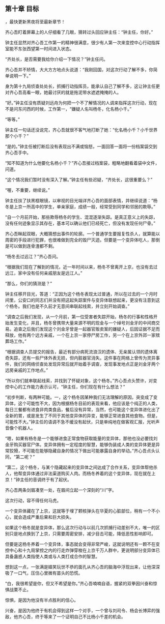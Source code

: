 ## 第十章 目标
，最快更新黑夜将至最新章节！

齐心吾盯着屏幕上的人仔细看了几眼，猜转过头回应钟主任：“钟主任，你好。”

钟主任显然对齐心吾工作第一的精神很满意，很少有人第一次来变控中心行动指挥室能不东张西望第一时间进入状态。

“齐处长，是否需要我给你介绍一下情况？”钟主任问。

齐心吾并不矫情，大大方方地点头说道：“我刚回国，对这次行动了解不多，你简单说明一下。”

身为第十九局侦查处处长，抓捕行动指挥员，能承认自己了解不多，这让钟主任更对齐心吾高看一眼，她最讨厌的就是拖泥带水遮遮掩掩的人。

“好。”钟主任没有质疑刘远舟为何把一个不了解情况的人调来指挥这次行动，现在不是问东问西的时候，工作第一，“嫌疑人名叫杨冬，化名杨小千。”

“等等。”

钟主任一句话还没说完，齐心吾就很不客气地打断了她：“化名杨小千？小千世界那个小千？”

“是的。”钟主任被打断后没有表现出不满或恼怒，一面回答一面将一份档案袋交到齐心吾手中。

“知不知道为什么他要化名杨小千？”齐心吾接过档案袋，粗略地翻看着袋中文件，问道。

“这个情况我们暂时没有深入了解。”钟主任有些迟疑，“齐处长，这很重要么？”

“喔，不重要，继续说。”

钟主任扶了扶黑框眼镜，以审视的目光端详齐心吾的面部表情，并继续说道：“杨冬是上京一所高中的学生，单亲家庭，成绩一般，经常受到同学和邻居的欺辱。”

“自一个月前开始，那些欺辱杨冬的学生、混混逐渐失踪。是真正意义上的失踪，没有任何迹象显示其存在，基本可以确认他们已经死亡，但没有发现任何尸骨。”

齐心吾眯起双眼，大概猜想出事件的轮廓。一个普通学生要报复性杀人，就算能以周密的手段进行犯罪，也很难做到完全的毁尸灭迹。但要是一个变异体吃人，那倒是可以做到连骨渣都不剩。

“杨冬去过远江？”齐心吾问。

“根据我们现在了解到的情况，近一年时间以来，杨冬不曾离开上京，也没有去过远江，家中没有任何亲戚朋友是远江人。”

“那么，你们的猜测是？”

钟主任移开目光，答道：“正因为这个杨冬表现太过普通，所以在过去的一个月时间里，公安口的同志们并没有把这起失踪案件与变异体联想起来，更没有注意到这个杨冬。我们也是不久前才无意间串联起线索，并立刻开始调查。”

“调查之后我们发现，从一个月前，第一位受害者失踪开始，杨冬的行事和性格开始发生变化，并且，杨冬曾携带大量来源不明的现金与一个绰号刘金牙的中间商交易。追查之后我们发现这个刘金牙曾是一起器官贩卖案的嫌疑人，后因证据不足而释放，他有两个远方亲戚，一个在上京一家停尸房工作，另一个在上京外郊一家殡葬场工作。”

“根据调查人员提交的报告，最近有部分病死流浪汉的遗体、无亲属认领的遗体离奇失踪，还有一些尸体外表无损，但内脏器官消失。这件事在网络上曾传为灵异事件，我们的网络侦查处发现异常后就开始着手调查，发现事发地点正是刘金牙两个远房亲戚的工作地点。”

“所以你们就串联起线索，并找到了怀疑对象，这个杨冬。”齐心吾点头赞许，对变控中心的工作能力表示认可，“钟主任，你们现在有什么想法？”

“初步判断，有两种可能。一，这个杨冬因某种我们无法理解的原因，突变成了变异体，这个可能性不大，因为根据杨冬目前的表现来看，他应该是个纯正的人类，每日三餐都有进食非肉类食品，餐后没有异常，当然，也可能这个变异体进化出了全新的胃，或是发生了不同于其他变异体的异变，能够正常进食其他食物。但是，可能性不大。”钟主任的语调不急不缓没有起伏，只是单纯地在做客观汇报，光听声音像个机器人。

“嗯，如果有杨冬是一个能够进食正常食物获取能量的变异体，那他也没必要找刘金牙购买器官尸体。变异体拥有一定程度的智慧，能够伪装成人类的变异体更是异常狡猾，不可能在能够隐藏自身的情况下做出可能暴露自身的举动。”齐心吾点头认同，“第二呢？”

“第二，这个杨冬，与某个隐藏起来的变异体之间达成了合作关系，变异体帮他杀人，他帮变异体通过非法渠道购买人肉。而杨冬养着的这个变异体，现在就在上京！”钟主任的音调终于有了起伏。

齐心吾两条剑眉凑至一处，在眉间立起一个深刻的“川”字。

这次行动，容不得任何马虎。

一个变异体藏在了上京，这就等于埋了颗核弹头在华夏的心脏部位，稍有一个不小心，就会造成严重后果和巨大损失。

如果这个杨冬就是变异体，那么这次行动与以前几次抓捕行动差别不大，唯一的区别只是地点换到了上京，只需要周密安排，减少目击可能，降低恶性影响即可。

但要是这杨冬养着一个变异体，事态就会变得非常严峻，这就说明还有一颗不在变控中心和十九局掌控之内的行走炸弹穿梭在上京千万人群中，更说明部分变异体已具备蛊惑人类指使人类或与人类打成合作的智慧。

想到这一点，一张满是嬉笑玩世不恭的面孔从齐心吾的脑海中浮现出来，让他深深吸了一口气，压住心里微有苗头的恐慌。

“白，我很希望是你，但又不希望是你。”齐心吾喃喃自语，握紧的双拳因兴奋和惊惧战栗不止。

惊惧，是因为他没有半点胜利的信心。

兴奋，是因为他终于有机会得到这样一个对手，一个曾与刘司令、杨会长博弈的强敌，他齐心吾，终于等来了一个证明自己不比杨小千差的机会。


